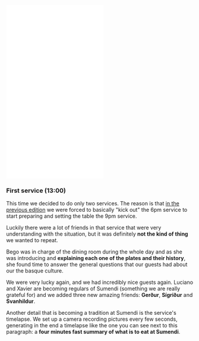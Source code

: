 <section class="main-content default-padding" id="first_service">
  <div class="container">
    <div class="row">
      <div class="col-md-3">
        <div class="video-builder">
          <div class="videoWrapper">
            <iframe src="//player.vimeo.com/video/96433435?byline=0&amp;portrait=0" width="262" height="466" frameborder="0" webkitallowfullscreen mozallowfullscreen allowfullscreen></iframe>
          </div>
        </div>
      </div>
      <div class="col-md-9">
        <div class="special-heading">
          <h3 class="fancy default"><span>First service (13:00)</span></h3>
        </div>
        <div class="row">
          <div class="col-md-6">
            <p>
              This time we decided to do only two services. The reason is that <a href="/editions/1">in the previous edition</a> we were forced to basically "kick out" the 6pm service to start preparing and setting the table the 9pm service.
            </p>
            <p>
              Luckily there were a lot of friends in that service that were very understanding with the situation, but it was definitely <strong>not the kind of thing</strong> we wanted to repeat.
            </p>
            <p>
              Bego was in charge of the dining room during the whole day and as she was introducing and <strong>explaining each one of the plates and their history</strong>, she found time to answer the general questions that our guests had about our the basque culture.
            </p>
          </div>
          <div class="col-md-6">
            <p>
              We were very lucky again, and we had incredibly nice guests again. Luciano and Xavier are becoming regulars of Sumendi (something we are really grateful for) and we added three new amazing friends: <strong>Gerður</strong>, <strong>Sígriður</strong> and <strong>Svanhildur</strong>.
            </p>
            <p>
              Another detail that is becoming a tradition at Sumendi is the service's timelapse. We set up a camera recording pictures every few seconds, generating in the end a timelapse like the one you can see next to this paragraph: a <strong>four minutes fast summary of what is to eat at Sumendi</strong>.
            </p>
          </div>
        </div>
      </div>
    </div>
  </div>
</section>